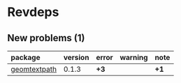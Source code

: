 # Revdeps

## New problems (1)

|package      |version |error  |warning |note   |
|:------------|:-------|:------|:-------|:------|
|[geomtextpath](problems.md#geomtextpath)|0.1.3   |__+3__ |        |__+1__ |

